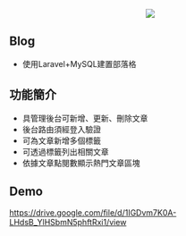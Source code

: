 <p align="center"><img src="https://laravel.com/assets/img/components/logo-laravel.svg"></p>

## Blog
- 使用Laravel+MySQL建置部落格

## 功能簡介
- 具管理後台可新增、更新、刪除文章
- 後台路由須經登入驗證
- 可為文章新增多個標籤
- 可透過標籤列出相關文章
- 依據文章點閱數顯示熱門文章區塊

## Demo
https://drive.google.com/file/d/1IGDvm7K0A-LHdsB_YlHSbmN5phftRxi1/view
